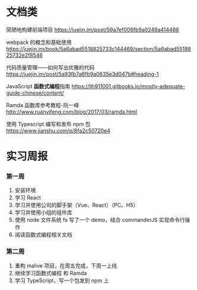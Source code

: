 # 文档类

简陋地构建前端项目 https://juejin.im/post/59a7ef006fb9a0249a414486

webpack 的概念和基础使用 https://juejin.im/book/5a6abad5518825733c144469/section/5a6abad5518825732e2f8546

代码质量管理——如何写出优雅的代码 https://juejin.im/post/5a93fb7a6fb9a0635e3d047b#heading-1

JavaScript **函数式编程**指南 https://llh911001.gitbooks.io/mostly-adequate-guide-chinese/content/

Ramda 函数库参考教程-阮一峰 http://www.ruanyifeng.com/blog/2017/03/ramda.html

使用 Typescript 编写和发布 npm 包 https://www.jianshu.com/p/8fa2c50720e4

# 实习周报

### 第一周
1. 安装环境
2. 学习 React
3. 学习并使用公司的脚手架（Vue、React）（PC、H5）
4. 学习并使用小组的组件库
5. 使用 node 文件系统 fs 写了一个 demo，结合 commanderJS 实现命令行操作
6. 阅读函数式编程相关文档

### 第二周
1. 重构 malive 项目，在周五完成，下周一上线
2. 继续学习函数式编程 和 Ramda
3. 学习 TypeScript，写一个包发到 npm 上
